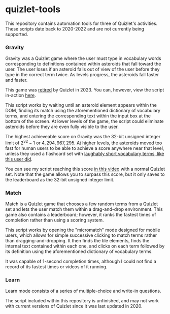 # quizlet-tools

This repository contains automation tools for three of Quizlet's activities. These scripts date back to 2020-2022 and are not currently being supported.

 ### Gravity

 Gravity was a Quizlet game where the user must type in vocabulary words corresponding to definitions contained within asteroids that fall toward the user. The user loses if an asteroid falls out of view of the user before they type in the correct term twice. As levels progress, the asteroids fall faster and faster.

 This game was [retired](https://bfamercury.org/6555/news/quizlets-shift-to-quizlet-plus/#:~:text=%E2%80%9CGravity%2C%E2%80%9D%20however%2C%20a,been%20removed%20completely%20from%20Quizlet.) by Quizlet in 2023. You can, however, view the script in-action [here](https://www.youtube.com/watch?v=6Z_8w3640I4&ab_channel=wgar).

 This script works by waiting until an asteroid element appears within the DOM, finding its match using the aforementioned dictionary of vocabulary terms, and entering the corresponding text within the input box at the bottom of the screen. At lower levels of the game, the script could eliminate asteroids before they are even fully visible to the user. 

 The highest achieveable score on Gravity was the 32-bit unsigned integer limit of $`2^{32} - 1`$ or $`4,294,967,295`$. At higher levels, the asteroids moved too fast for human users to be able to achieve a score anywhere near that level, unless they used a flashcard set with [laughably short vocabulary terms, like this user did](https://www.youtube.com/watch?v=tHDpB1PP0kY&t=78s&ab_channel=hyperupcall).

You can see my script reaching this score [in this video](https://www.youtube.com/watch?v=_fPJYLcG208&ab_channel=wgar) with a normal Quizlet set. Note that the game allows you to surpass this score, but it only saves to the leaderboard as the 32-bit unsigned integer limit.

### Match

Match is a Quizlet game that chooses a few random terms from a Quizlet set and lets the user match them within a drag-and-drop environment. This game also contains a leaderboard; however, it ranks the fastest times of completion rather than using a scoring system.

This script works by opening the "micromatch" mode designed for mobile users, which allows for simple successive clicking to match terms rather than dragging-and-dropping. It then finds the tile elements, finds the internal text contained within each one, and clicks on each term followed by its definition using the aforementioned dictionary of vocabulary terms.

It was capable of 1-second completion times, although I could not find a record of its fastest times or videos of it running. 

### Learn

Learn mode consists of a series of multiple-choice and write-in questions. 

The script included within this repository is unfinished, and may not work with current versions of Quizlet since it was last updated in 2020.